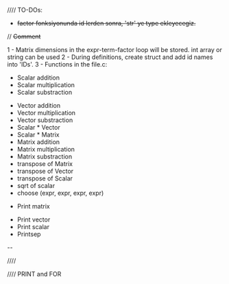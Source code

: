 
//// TO-DOs:
- ~~factor fonksiyonunda id lerden sonra, 'str' ye type ekleyecegiz.~~

// ~~Comment~~

1 - Matrix dimensions in the expr-term-factor loop will be stored. int array or string can be used
2 - During definitions, create struct and add id names into 'IDs'.
3 - Functions in the file.c:
  + Scalar addition
  + Scalar multiplication
  + Scalar substraction
  - Vector addition
  - Vector multiplication
  - Vector substraction
  - Scalar * Vector
  - Scalar * Matrix
  - Matrix addition
  - Matrix multiplication
  - Matrix substraction 
  - transpose of Matrix
  - transpose of Vector
  - transpose of Scalar
  - sqrt of scalar
  - choose (expr, expr, expr, expr)
  + Print matrix
  - Print vector
  - Print scalar
  - Printsep

-- 

//// 





//// PRINT and FOR
